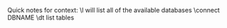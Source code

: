Quick notes for context:
\l will list all of the available databases
\connect DBNAME
\dt list tables
